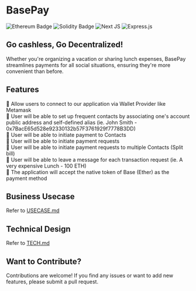 # BasePay

![Ethereum Badge](https://img.shields.io/badge/Ethereum-3C3C3D?logo=ethereum&logoColor=fff&style=for-the-badge)
![Solidity Badge](https://img.shields.io/badge/Solidity-e6e6e6?style=for-the-badge&logo=solidity&logoColor=black)
![Next JS](https://img.shields.io/badge/Next-black?style=for-the-badge&logo=next.js&logoColor=white)
![Express.js](https://img.shields.io/badge/express.js-%23404d59.svg?style=for-the-badge&logo=express&logoColor=%2361DAFB)

## Go cashless, Go Decentralized!
Whether you're organizing a vacation or sharing lunch expenses, BasePay streamlines payments for all social situations, ensuring they're more convenient than before.

## Features 
🔹 Allow users to connect to our application via Wallet Provider like Metamask  
🔹 User will be able to set up frequent contacts by associating one's account public address and self-defined alias (ie. John Smith - 0x7BacE65d528e92330132b57F3761929f7778B3DD)  
🔹 User will be able to initiate payment to Contacts  
🔹 User will be able to initiate payment requests  
🔹 User will be able to initiate payment requests to multiple Contacts (Split bill)  
🔹 User will be able to leave a message for each transaction request (ie. A very expensive Lunch - 100 ETH)  
🔹 The application will accept the native token of Base (Ether) as the payment method  


## Business Usecase
Refer to [USECASE.md](https://url.com)

## Technical Design
Refer to [TECH.md](https://url.com)

## Want to Contribute? 
Contributions are welcome! If you find any issues or want to add new features, please submit a pull request.
